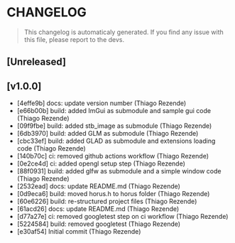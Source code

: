 # CHANGELOG
> This changelog is automaticaly generated.
> If you find any issue with this file, please report to the devs.

## [Unreleased]


## [v1.0.0]
 - [4effe9b] docs: update version number (Thiago Rezende)
 - [e66b00b] build: added ImGui as submodule and sample gui code (Thiago Rezende)
 - [09f9fbe] build: added stb_image as submodule (Thiago Rezende)
 - [6db3970] build: added GLM as submodule (Thiago Rezende)
 - [cbc33ef] build: added GLAD as submodule and extensions loading code (Thiago Rezende)
 - [140b70c] ci: removed github actions workflow (Thiago Rezende)
 - [0e2ce4d] ci: added opengl setup step (Thiago Rezende)
 - [88f0931] build: added glfw as submodule and a simple window code (Thiago Rezende)
 - [2532ead] docs: update README.md (Thiago Rezende)
 - [0d9eca6] build: moved horus.h to horus folder (Thiago Rezende)
 - [60e6226] build: re-structured project files (Thiago Rezende)
 - [61acd26] docs: update README.md (Thiago Rezende)
 - [d77a27e] ci: removed googletest step on ci workflow (Thiago Rezende)
 - [5224584] build: removed googletest (Thiago Rezende)
 - [e30af54] Initial commit (Thiago Rezende)

